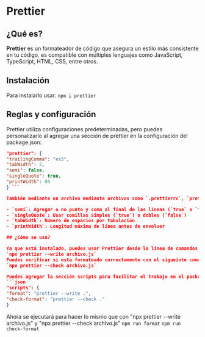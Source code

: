 # Prettier

## ¿Qué es?

**Prettier** es un formateador de código que asegura un estilo más consistente en tu código, es compatible con múltiples lenguajes como JavaScript, TypeScript, HTML, CSS, entre otros.

## Instalación

Para instalarlo usar:
`npm i prettier`

## Reglas y configuración

Prettier utiliza configuraciones predeterminadas, pero puedes personalizarlo al agregar una sección de prettier en la configuración del package.json:
```json 
"prettier": {
"trailingComma": "es5",
"tabWidth": 2,
"semi": false,
"singleQuote": true,
"printWidth": 80
} ```

También mediante un archivo mediante archivos como `.prettierrc`, `prettier.config.js`. Algunas opciones comunes incluyen:

- `semi`: Agregar o no punto y coma al final de las líneas (`true` o `false`)
- `singleQuote`: Usar comillas simples (`true`) o dobles (`false`)
- `tabWidth`: Número de espacios por tabulación
- `printWidth`: Longitud máxima de línea antes de envolver

## ¿Cómo se usa?

Ya que está instalado, puedes usar Prettier desde la línea de comandos para formatear un archivo en particular o todos en el proyecto:
`npx prettier --write archivo.js`
Puedes verificar si esta formateado correctamente con el sigueinte comando:
`npx prettier --check archivo.js`

Puedes agregar la sección scripts para facilitar el trabajo en el package.json
```json
"scripts": {
"format": "prettier --write .",
"check-format": "prettier --check ."
}
```

Ahora se ejecutará para hacer lo mismo que con "npx prettier --write archivo.js" y "npx prettier --check archivo.js"
`npm run format`
`npm run check-format`

